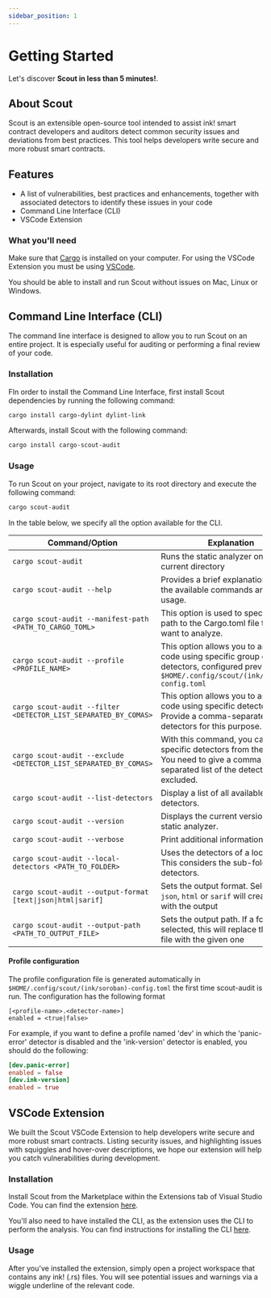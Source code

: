 ```yaml
---
sidebar_position: 1
---
```


# Getting Started

Let's discover **Scout in less than 5 minutes!**.

## About Scout

Scout is an extensible open-source tool intended to assist ink! smart contract developers and auditors detect common security issues and deviations from best practices. This tool helps developers write secure and more robust smart contracts.

## Features

* A list of vulnerabilities, best practices and enhancements, together with associated detectors to identify these issues in your code
* Command Line Interface (CLI)
* VSCode Extension

### What you'll need

Make sure that [Cargo](https://doc.rust-lang.org/cargo/getting-started/installation.html) is installed on your computer. For using the VSCode Extension you must be using [VSCode](https://code.visualstudio.com/).

You should be able to install and run Scout without issues on Mac, Linux or Windows.

## Command Line Interface (CLI)

The command line interface is designed to allow you to run Scout on an entire project. It is especially useful for auditing or performing a final review of your code.

### Installation

FIn order to install the Command Line Interface, first install Scout dependencies by running the following command:

```bash
cargo install cargo-dylint dylint-link
```

Afterwards, install Scout with the following command:

```bash
cargo install cargo-scout-audit
```

### Usage

To run Scout on your project, navigate to its root directory and execute the following command:

```bash
cargo scout-audit
```

In the table below, we specify all the option available for the CLI.

| Command/Option                                                   | Explanation                                                                                                                                       |
|------------------------------------------------------------------|---------------------------------------------------------------------------------------------------------------------------------------------------|
| `cargo scout-audit`                                              | Runs the static analyzer on the current directory                                                                                                 |
| `cargo scout-audit --help`                                       | Provides a brief explanation of all the available commands and their usage.                                                                       |
| `cargo scout-audit --manifest-path <PATH_TO_CARGO_TOML>`         | This option is used to specify the path to the Cargo.toml file that you want to analyze.                                                          |
| `cargo scout-audit --profile <PROFILE_NAME>`                     | This option allows you to analyze code using specific group of detectors, configured previously on `$HOME/.config/scout/(ink/soroban)-config.toml`|
| `cargo scout-audit --filter <DETECTOR_LIST_SEPARATED_BY_COMAS>`  | This option allows you to analyze code using specific detectors. Provide a comma-separated list of detectors for this purpose.                    |
| `cargo scout-audit --exclude <DETECTOR_LIST_SEPARATED_BY_COMAS>` | With this command, you can exclude specific detectors from the analysis. You need to give a comma-separated list of the detectors to be excluded. |
| `cargo scout-audit --list-detectors`                             | Display a list of all available detectors.                                                                                                        |
| `cargo scout-audit --version`                                    | Displays the current version of the static analyzer.                                                                                              |
| `cargo scout-audit --verbose`                                    | Print additional information on run                                                                                                               |
| `cargo scout-audit --local-detectors <PATH_TO_FOLDER>`           | Uses the detectors of a local folder. This considers the sub-folders as detectors.                                                                |
| `cargo scout-audit --output-format [text\|json\|html\|sarif]`    | Sets the output format. Selecting `json`, `html` or `sarif` will create a file with the output                                                    |
| `cargo scout-audit --output-path <PATH_TO_OUTPUT_FILE>`          | Sets the output path. If a format was selected, this will replace the default file with the given one                                             |

#### Profile configuration
The profile configuration file is generated automatically in `$HOME/.config/scout/(ink/soroban)-config.toml` the first time scout-audit is run.
The configuration has the following format
```
[<profile-name>.<detector-name>]
enabled = <true|false>
```
For example, if you want to define a profile named 'dev' in which the 'panic-error' detector is disabled and the 'ink-version' detector is enabled, you should do the following:
```toml
[dev.panic-error]
enabled = false
[dev.ink-version]
enabled = true
```

## VSCode Extension

We built the Scout VSCode Extension to help developers write secure and more robust smart contracts. Listing security issues, and highlighting issues with squiggles and hover-over descriptions, we hope our extension will help you catch vulnerabilities during development.


### Installation

Install Scout from the Marketplace within the Extensions tab of Visual Studio Code. You can find the extension [here](https://marketplace.visualstudio.com/items?itemName=CoinFabrik.scout-audit).

You'll also need to have installed the CLI, as the extension uses the CLI to perform the analysis. You can find instructions for installing the CLI [here](#command-line-interface-cli).


### Usage

After you've installed the extension, simply open a project workspace that contains any ink! (.rs) files. You will see potential issues and warnings via a wiggle underline of the relevant code.

